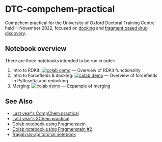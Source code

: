 # DTC-compchem-practical
Compchem practical for the University of Oxford Doctoral Training Centre held —November 2022,
focused on [docking](https://en.wikipedia.org/wiki/Docking_(molecular)) 
and [fragment based drug discovery](https://en.wikipedia.org/wiki/Fragment-based_lead_discovery).

## Notebook overview

There are three notebooks intended to be run in order:

1. Intro to RDKit: [![colab demo](https://img.shields.io/badge/Run_RDKit_intro-f9ab00?logo=googlecolab)](https://colab.research.google.com/github/matteoferla/DTC-compchem-practical/blob/main/1-basics.ipynb) — Overview of RDKit functionality 
2. Intro to Forcefields & docking: [![colab demo](https://img.shields.io/badge/Run_Docking_intro-f9ab00?logo=googlecolab)](https://colab.research.google.com/github/matteoferla/DTC-compchem-practical/blob/main/2-redocking.ipynb) — Overview of forcefields in PyRosetta and redocking
3. Merging: [![colab demo](https://img.shields.io/badge/Run_RDKit_intro-f9ab00?logo=googlecolab)](https://colab.research.google.com/github/matteoferla/DTC-compchem-practical/blob/main/3-merging.ipynb) — Expample of merging

## See Also

* [Last year's CompChem practical](https://github.com/FBoyles/DTC_virtual_screening)
* [Last year's XChem practical](https://github.com/xchem/strucbio_practical)
* [Colab notebook using Fragmenstein](https://colab.research.google.com/github/matteoferla/Fragmenstein/blob/master/colab_fragmenstein.ipynb)
* [Colab notebook using Fragmenstein #2](https://colab.research.google.com/github/matteoferla/Fragmenstein/blob/master/colab_playground.ipynb)
* [fragalysis-api tutorial notebook](https://github.com/xchem/fragalysis-api/blob/master/Tutorials.ipynb)

